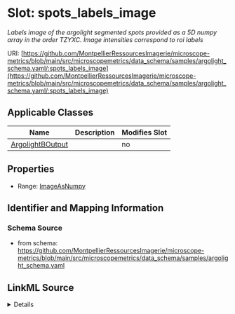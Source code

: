 # Slot: spots_labels_image


_Labels image of the argolight segmented spots provided as a 5D numpy array in the order TZYXC. Image intensities correspond to roi labels_



URI: [https://github.com/MontpellierRessourcesImagerie/microscope-metrics/blob/main/src/microscopemetrics/data_schema/samples/argolight_schema.yaml/:spots_labels_image](https://github.com/MontpellierRessourcesImagerie/microscope-metrics/blob/main/src/microscopemetrics/data_schema/samples/argolight_schema.yaml/:spots_labels_image)



<!-- no inheritance hierarchy -->




## Applicable Classes

| Name | Description | Modifies Slot |
| --- | --- | --- |
[ArgolightBOutput](ArgolightBOutput.md) |  |  no  |







## Properties

* Range: [ImageAsNumpy](ImageAsNumpy.md)





## Identifier and Mapping Information







### Schema Source


* from schema: https://github.com/MontpellierRessourcesImagerie/microscope-metrics/blob/main/src/microscopemetrics/data_schema/samples/argolight_schema.yaml




## LinkML Source

<details>
```yaml
name: spots_labels_image
description: Labels image of the argolight segmented spots provided as a 5D numpy
  array in the order TZYXC. Image intensities correspond to roi labels
from_schema: https://github.com/MontpellierRessourcesImagerie/microscope-metrics/blob/main/src/microscopemetrics/data_schema/samples/argolight_schema.yaml
rank: 1000
multivalued: false
alias: spots_labels_image
owner: ArgolightBOutput
domain_of:
- ArgolightBOutput
range: ImageAsNumpy
required: false

```
</details>